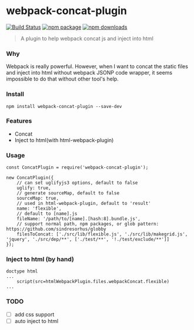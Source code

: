 # webpack-concat-plugin

[![Build Status](https://img.shields.io/travis/hxlniada/webpack-concat-plugin.svg)](https://travis-ci.org/hxlniada/webpack-concat-plugin)
[![npm package](https://img.shields.io/npm/v/webpack-concat-plugin.svg)](https://www.npmjs.org/package/webpack-concat-plugin)
[![npm downloads](http://img.shields.io/npm/dm/webpack-concat-plugin.svg)](https://www.npmjs.org/package/webpack-concat-plugin)

> A plugin to help webpack concat js and inject into html

### Why

Webpack is really powerful. However, when I want to concat the static files and inject into html without webpack JSONP code wrapper, it seems impossible to do that without other tool's help.

### Install

```
npm install webpack-concat-plugin --save-dev
```

### Features

- Concat
- Inject to html(with html-webpack-plugin)

### Usage

```
const ConcatPlugin = require('webpack-concat-plugin');

new ConcatPlugin({
    // can set uglifyjs3 options, default to false
    uglify: true,
    // generate sourceMap, default to false
    sourceMap: true,
    // used in html-webpack-plugin, default to 'result'
    name: 'flexible',
    // default to [name].js
    fileName: '/path/to/[name].[hash:8].bundle.js',
    // support normal path, npm packages, or glob pattern: https://github.com/sindresorhus/globby
    filesToConcat: ['./src/lib/flexible.js', './src/lib/makegrid.js', 'jquery', './src/dep/**', ['./test/**', '!./test/exclude/**']]
});

```

### Inject to html (by hand)

```
doctype html
...
    script(src=htmlWebpackPlugin.files.webpackConcat.flexible)
...
```

### TODO

- [ ] add css support
- [ ] auto inject to html
